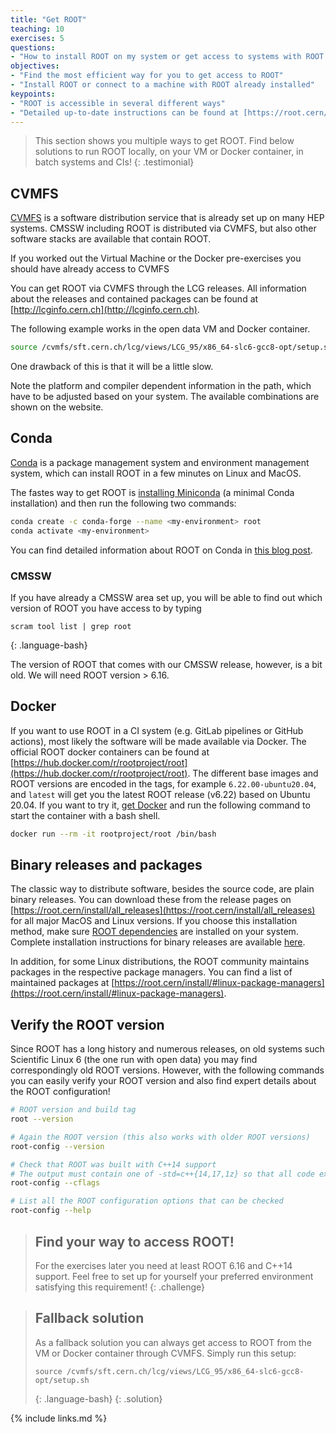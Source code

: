 ```yaml
---
title: "Get ROOT"
teaching: 10
exercises: 5
questions:
- "How to install ROOT on my system or get access to systems with ROOT pre-installed?"
objectives:
- "Find the most efficient way for you to get access to ROOT"
- "Install ROOT or connect to a machine with ROOT already installed"
keypoints:
- "ROOT is accessible in several different ways"
- "Detailed up-to-date instructions can be found at [https://root.cern/install](https://root.cern/install)"
---
```


> This section shows you multiple ways to get ROOT. Find below solutions to run ROOT locally, on your VM or Docker container, in batch systems and CIs!
{: .testimonial}

## CVMFS

[CVMFS](https://cernvm.cern.ch/portal/filesystem) is a software distribution service that is already set up on many HEP systems. CMSSW including ROOT is distributed via CVMFS, but also other software stacks are available that contain ROOT.

If you worked out the Virtual Machine or the Docker pre-exercises you should have already access to CVMFS

You can get ROOT via CVMFS through the LCG releases. All information about the releases and contained packages can be found at [http://lcginfo.cern.ch](http://lcginfo.cern.ch).

The following example works in the open data VM and Docker container.  

```bash
source /cvmfs/sft.cern.ch/lcg/views/LCG_95/x86_64-slc6-gcc8-opt/setup.sh
```

One drawback of this is that it will be a little slow.

Note the platform and compiler dependent information in the path, which have to be adjusted based on your system. The available combinations are shown on the website.

## Conda

[Conda](https://docs.conda.io/en/latest/) is a package management system and environment management system, which can install ROOT in a few minutes on Linux and MacOS.

The fastes way to get ROOT is [installing Miniconda](https://docs.conda.io/en/latest/miniconda.html) (a minimal Conda installation) and then run the following two commands:

```bash
conda create -c conda-forge --name <my-environment> root
conda activate <my-environment>
```

You can find detailed information about ROOT on Conda in [this blog post](https://iscinumpy.gitlab.io/post/root-conda/).



### CMSSW

If you have already a CMSSW area set up, you will be able to find out which version of ROOT you have access to by typing

~~~
scram tool list | grep root
~~~
{: .language-bash}

The version of ROOT that comes with our CMSSW release, however, is a bit old.  We will need ROOT version > 6.16.

## Docker

If you want to use ROOT in a CI system (e.g. GitLab pipelines or GitHub actions), most likely the software will be made available via Docker. The official ROOT docker containers can be found at [https://hub.docker.com/r/rootproject/root](https://hub.docker.com/r/rootproject/root). The different base images and ROOT versions are encoded in the tags, for example `6.22.00-ubuntu20.04`, and `latest` will get you the latest ROOT release (v6.22) based on Ubuntu 20.04. If you want to try it, [get Docker](https://docs.docker.com/get-docker/) and run the following command to start the container with a bash shell.

```bash
docker run --rm -it rootproject/root /bin/bash
```

## Binary releases and packages

The classic way to distribute software, besides the source code, are plain binary releases. You can download these from the release pages on [https://root.cern/install/all_releases](https://root.cern/install/all_releases) for all major MacOS and Linux versions. If you choose this installation method, make sure [ROOT dependencies](https://root.cern/install/dependencies) are installed on your system. Complete installation instructions for binary releases are available [here](https://root.cern/install/#download-a-pre-compiled-binary-distribution).

In addition, for some Linux distributions, the ROOT community maintains packages in the respective package managers. You can find a list of maintained packages at [https://root.cern/install/#linux-package-managers](https://root.cern/install/#linux-package-managers).

## Verify the ROOT version

Since ROOT has a long history and numerous releases, on old systems such Scientific Linux 6 (the one run with open data) you may find correspondingly old ROOT versions. However, with the following commands you can easily verify your ROOT version and also find expert details about the ROOT configuration!

```bash
# ROOT version and build tag
root --version

# Again the ROOT version (this also works with older ROOT versions)
root-config --version

# Check that ROOT was built with C++14 support
# The output must contain one of -std=c++{14,17,1z} so that all code examples of this lesson run!
root-config --cflags

# List all the ROOT configuration options that can be checked
root-config --help
```

> ## Find your way to access ROOT!
> For the exercises later you need at least ROOT 6.16 and C++14 support. Feel free to set up for yourself your preferred environment satisfying this requirement!
{: .challenge}


> ## Fallback solution
> As a fallback solution you can always get access to ROOT from the VM or Docker container through CVMFS.  Simply run this setup:
>
> ~~~
> source /cvmfs/sft.cern.ch/lcg/views/LCG_95/x86_64-slc6-gcc8-opt/setup.sh
> ~~~
> {: .language-bash}
{: .solution}

{% include links.md %}
